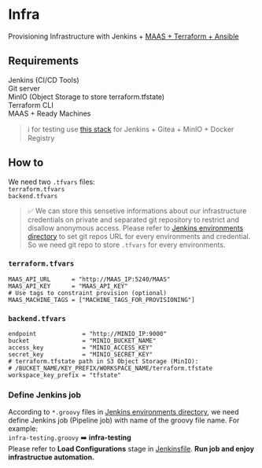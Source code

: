 # Infra
Provisioning Infrastructure with Jenkins + [MAAS + Terraform + Ansible](https://github.com/ssbostan/maasta)

## Requirements
Jenkins (CI/CD Tools) <br>
Git server <br>
MinIO (Object Storage to store terraform.tfstate) <br>
Terraform CLI <br>
MAAS + Ready Machines <br>
> :information_source: for testing use [this stack](https://github.com/mshahmalaki/jenkins-stack.git) for Jenkins + Gitea + MinIO + Docker Registry

## How to
We need two `.tfvars` files: <br>
`terraform.tfvars` <br>
`backend.tfvars` <br>
> :white_check_mark: We can store this sensetive informations about our infrastructure credentials on private and separated git repository to restrict and disallow anonymous access. Please refer to [Jenkins environments directory](jenkins/env/) to set git repos URL for every environments and credential. So we need git repo to store `.tfvars` for every environments.

### `terraform.tfvars`
```
MAAS_API_URL      = "http://MAAS_IP:5240/MAAS"
MAAS_API_KEY      = "MAAS_API_KEY"
# Use tags to constraint provision (optional)
MAAS_MACHINE_TAGS = ["MACHINE_TAGS_FOR_PROVISIONING"]
```

### `backend.tfvars`
```
endpoint             = "http://MINIO_IP:9000"
bucket               = "MINIO_BUCKET_NAME"
access_key           = "MINIO_ACCESS_KEY"
secret_key           = "MINIO_SECRET_KEY"
# terraform.tfstate path in S3 Object Storage (MinIO):  
# /BUCKET_NAME/KEY_PREFIX/WORKSPACE_NAME/terraform.tfstate
workspace_key_prefix = "tfstate"
```
### Define Jenkins job
According to `*.groovy` files in [Jenkins environments directory](jenkins/env/), we need define Jenkins job (Pipeline job) with name of the groovy file name. For example:<br>
`infra-testing.groovy` :arrow_right: **infra-testing** <br>
Please refer to **Load Configurations** stage in [Jenkinsfile](Jenkinsfile#L10-L27). **Run job and enjoy infrastructue automation.**